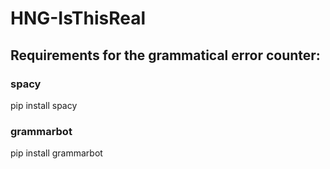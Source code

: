 # HNG-IsThisReal

## Requirements for the grammatical error counter: 
### spacy
  pip install spacy
### grammarbot 
  pip install grammarbot
